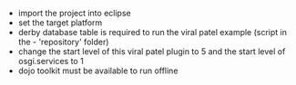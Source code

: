 * import the project into eclipse
* set the target platform
* derby database table is required to run the viral patel example (script in the - 'repository' folder)
* change the start level of this viral patel plugin to 5 and the start level of osgi.services to 1
* dojo toolkit must be available to run offline
